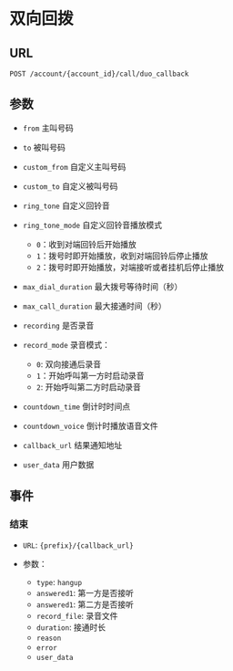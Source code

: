 # 双向回拨

## URL

```
POST /account/{account_id}/call/duo_callback
```

## 参数

- `from` 主叫号码
- `to` 被叫号码
- `custom_from` 自定义主叫号码
- `custom_to` 自定义被叫号码
- `ring_tone` 自定义回铃音
- `ring_tone_mode` 自定义回铃音播放模式

  - `0`：收到对端回铃后开始播放
  - `1`：拨号时即开始播放，收到对端回铃后停止播放
  - `2`：拨号时即开始播放，对端接听或者挂机后停止播放

- `max_dial_duration` 最大拨号等待时间（秒）
- `max_call_duration` 最大接通时间（秒）
- `recording` 是否录音
- `record_mode` 录音模式：

  - `0`: 双向接通后录音
  - `1`：开始呼叫第一方时启动录音
  - `2`: 开始呼叫第二方时启动录音

- `countdown_time` 倒计时时间点

- `countdown_voice` 倒计时播放语音文件
- `callback_url` 结果通知地址
- `user_data` 用户数据

## 事件

### 结束

- `URL`: `{prefix}/{callback_url}`
- 参数：

  - `type`: `hangup`
  - `answered1`: 第一方是否接听
  - `answered1`: 第二方是否接听
  - `record_file`: 录音文件
  - `duration`: 接通时长
  - `reason`
  - `error`
  - `user_data`
